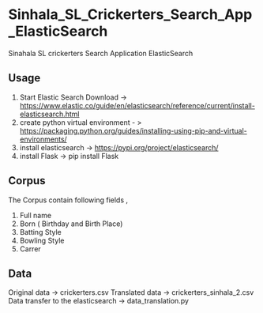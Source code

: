 # Sinhala_SL_Crickerters_Search_App_ElasticSearch
 Sinahala SL crickerters Search Application ElasticSearch
 
## Usage
1. Start Elastic Search 
   Download -> https://www.elastic.co/guide/en/elasticsearch/reference/current/install-elasticsearch.html
2. create python virtual environment - > https://packaging.python.org/guides/installing-using-pip-and-virtual-environments/
3. install elasticsearch -> https://pypi.org/project/elasticsearch/
4. install Flask -> pip install Flask

## Corpus 
The Corpus contain following fields ,
1. Full name
2. Born ( Birthday and Birth Place)
3. Batting Style
4. Bowling Style
5. Carrer

## Data 
Original data -> crickerters.csv
Translated data -> crickerters_sinhala_2.csv
Data transfer to the elasticsearch -> data_translation.py


